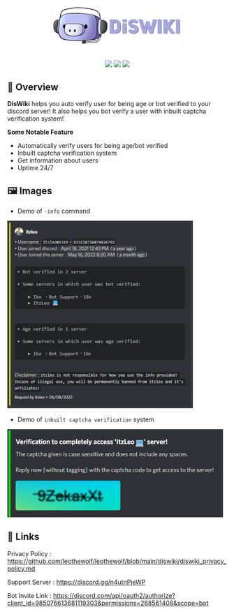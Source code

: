 <div align="center">
  <br>
  <img width = "300" src="https://raw.githubusercontent.com/leothewolf/diswiki/main/img/DiSWIKI%20Logo.png" alt="Diswiki Discord Bot">
  <br>
</div>

<br>

<p align="center">
  <a href="https://discord.com/api/oauth2/authorize?client_id=985076613681119303&permissions=268561408&scope=bot" alt="Support Server">
        <img src="https://img.shields.io/static/v1?label=Invite&message=DisWiki&color=brightgreen" /></a>
  <a href="https://discord.gg/n4utnPjeWP" alt="Support Server">
        <img src="https://img.shields.io/badge/Discord-Support%20Server-7289da?logo=discord" /></a>
   <a href="https://www.buymeacoffee.com/leothewolf" alt="Support Us">
        <img src="https://img.shields.io/badge/Donate-Support%20Iko-orange" /></a>
</p>

## 🔎 Overview
**DisWiki** helps you auto verify user for being age or bot verified to your discord server! It also helps you bot verify a user with inbuilt captcha verification system!

**Some Notable Feature**
+ Automatically verify users for being age/bot verified
+ Inbuilt captcha verification system
+ Get information about users
+ Uptime 24/7

## 🖼️ Images

+ Demo of `-info` command
<img src="https://raw.githubusercontent.com/leothewolf/diswiki/main/img/userinfo.png" alt="Diswiki Discord Bot">

+ Demo of `inbuilt captcha verification` system
<img src="https://raw.githubusercontent.com/leothewolf/diswiki/main/img/ewqr.png" alt="Diswiki Discord Bot">

## 🔗 Links

Privacy Policy : https://github.com/leothewolf/leothewolf/blob/main/diswiki/diswiki_privacy_policy.md

Support Server : https://discord.gg/n4utnPjeWP

Bot Invite Link : https://discord.com/api/oauth2/authorize?client_id=985076613681119303&permissions=268561408&scope=bot
